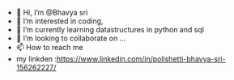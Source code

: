 - 👋 Hi, I’m @Bhavya sri
- 👀 I’m interested in coding,
- 🌱 I’m currently learning datastructures in python and sql
- 💞️ I’m looking to collaborate on ...
- 📫 How to reach me
- my linkden :https://www.linkedin.com/in/polishetti-bhavya-sri-156262227/
